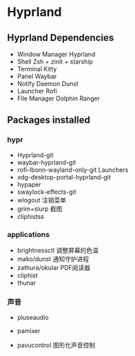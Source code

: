 # Hyprland

## Hyprland Dependencies

- Window Manager Hyprland
- Shell Zsh + zinit + starship
- Terminal Kitty
- Panel Waybar
- Notify Daemon Dunst
- Launcher Rofi
- File Manager Dolphin Ranger

## Packages installed

### hypr

- Hyprland-git
- waybar-hyprland-git
- rofi-lbonn-wayland-only-git  Launchers
- xdg-desktop-portal-hyprland-git
- hypaper
- swaylock-effects-git
- wlogout 注销菜单
- grim+slurp 截图
- cliphistss

### applications

- brightnessctl 调整屏幕的色温
- mako/dunst 通知守护进程
- zathura/okular PDF阅读器
- cliphist
- thunar

### 声音

- pluseaudio
- pamixer

- pavucontrol 图形化声音控制
